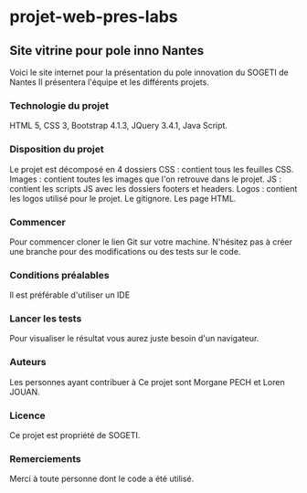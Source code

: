# projet-web-pres-labs

## Site vitrine pour pole inno Nantes

Voici le site internet pour la présentation du pole innovation du SOGETI de Nantes
Il présentera l'équipe et les différents projets.

### Technologie du projet 

HTML 5, 
CSS 3, 
Bootstrap 4.1.3, 
JQuery 3.4.1, 
Java Script.

### Disposition du projet 

Le projet est décomposé en 4 dossiers
	CSS : contient tous les feuilles CSS.
	Images : contient toutes les images que l'on retrouve dans le projet.
	JS : contient les scripts JS avec les dossiers footers et headers.
	Logos : contient les logos utilisé pour le projet.
	Le gitignore.
	Les page HTML.

### Commencer
Pour commencer cloner le lien Git sur votre machine. 
N'hésitez pas à créer une branche pour des modifications ou des tests sur le code.

### Conditions préalables
Il est préférable d'utiliser un IDE 


### Lancer les tests
Pour visualiser le résultat vous aurez juste besoin d'un navigateur.


### Auteurs
Les personnes ayant contribuer à Ce projet sont Morgane PECH et Loren JOUAN.


### Licence
Ce projet est propriété de SOGETI.

### Remerciements
Merci à toute personne dont le code a été utilisé.


